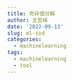 ```yaml
---
title: 奇异值分解
author: 王哲峰
date: '2022-09-13'
slug: ml-svd
categories:
  - machinelearning
tags:
  - machinelearning
  - tool
---
```


